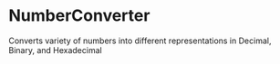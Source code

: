 # NumberConverter
Converts variety of numbers into different representations in Decimal, Binary, and Hexadecimal
